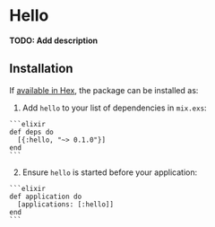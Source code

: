 # Hello

**TODO: Add description**

## Installation

If [available in Hex](https://hex.pm/docs/publish), the package can be installed as:

  1. Add `hello` to your list of dependencies in `mix.exs`:

    ```elixir
    def deps do
      [{:hello, "~> 0.1.0"}]
    end
    ```

  2. Ensure `hello` is started before your application:

    ```elixir
    def application do
      [applications: [:hello]]
    end
    ```

